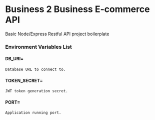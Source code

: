 # Business 2 Business E-commerce API

Basic Node/Express Restful API project boilerplate

### Environment Variables List

#### DB_URI=

    Database URL to connect to.

#### TOKEN_SECRET=

    JWT token generation secret.

#### PORT=

    Application running port.
